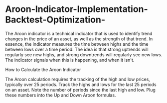 # Aroon-Indicator-Implementation-Backtest-Optimization-

The Aroon indicator is a technical indicator that is used to identify trend changes in the price of an asset, as well as the strength of that trend. In essence, the indicator measures the time between highs and the time between lows over a time period. The idea is that strong uptrends will regularly see new highs, and strong downtrends will regularly see new lows. The indicator signals when this is happening, and when it isn't.

How to Calculate the Aroon Indicator

The Aroon calculation requires the tracking of the high and low prices, typically over 25 periods.
Track the highs and lows for the last 25 periods on an asset.
Note the number of periods since the last high and low.
Plug these numbers into the Up and Down Aroon formulas.



